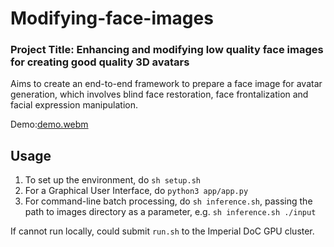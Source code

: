 # Modifying-face-images

### Project Title: Enhancing and modifying low quality face images for creating good quality 3D avatars

Aims to create an end-to-end framework to prepare a face image for avatar generation, which involves blind face restoration, face frontalization and facial expression manipulation.

Demo:[demo.webm](https://user-images.githubusercontent.com/60819523/236635676-52934956-ee53-4318-937e-49fb3d3fa4ae.webm)

## Usage
1. To set up the environment, do `sh setup.sh`
2. For a Graphical User Interface, do `python3 app/app.py`
3. For command-line batch processing, do `sh inference.sh`, passing the path to images directory as a parameter, e.g. `sh inference.sh ./input`

If cannot run locally, could submit `run.sh` to the Imperial DoC GPU cluster.
